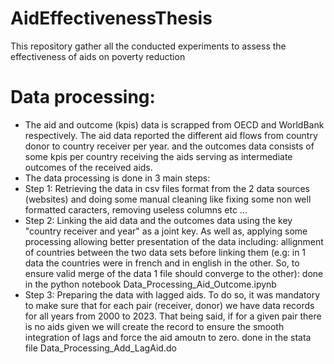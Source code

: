 # AidEffectivenessThesis
This repository gather all the conducted experiments  to assess the effectiveness of aids on poverty reduction

# Data processing: 
* The aid and outcome (kpis) data is scrapped from OECD and WorldBank respectively. The aid data reported the different aid flows from country donor to country receiver per year. and the outcomes data consists of some kpis per country receiving the aids serving as intermediate outcomes of the received aids.
* The data processing is done in 3 main steps:
* Step 1: Retrieving the data in csv files format from the 2 data sources (websites) and doing some manual cleaning like fixing some non well formatted caracters, removing useless columns etc ...
* Step 2: Linking the aid data and the outcomes data using the key "country receiver and year" as a joint key. As well as, applying some processing allowing better presentation of the data including: allignment of countries between the two data sets before linking them (e.g: in 1 data the countries were in french and in english in the other. So, to ensure valid merge of the data 1 file should converge to the other): done in the python notebook  Data_Processing_Aid_Outcome.ipynb
* Step 3: Preparing the data with lagged aids. To do so, it was mandatory to make sure that for each pair (receiver, donor) we have data records for all years from 2000 to 2023. That being said, if for a given pair there is no aids given we will create the record to ensure the smooth integration of lags and force the aid amoutn to zero. done in the stata file  Data_Processing_Add_LagAid.do
